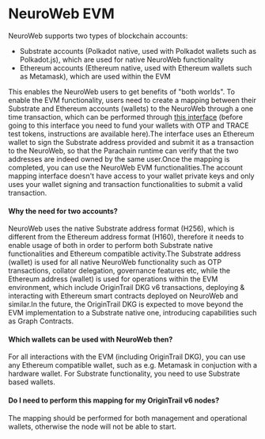 # NeuroWeb EVM

NeuroWeb supports two types of blockchain accounts:

* Substrate accounts (Polkadot native, used with Polkadot wallets such as Polkadot.js), which are used for native NeuroWeb functionality
* Ethereum accounts (Ethereum native, used with Ethereum wallets such as Metamask), which are used within the EVM

This enables the NeuroWeb users to get benefits of "both worlds". To enable the EVM functionality, users need to create a mapping between their Substrate and Ethereum accounts (wallets) to the NeuroWeb through a one time transaction, which can be performed through [this interface](https://parachain.origintrail.io/parachain-account-mapping) (before going to this interface you need to fund your wallets with OTP and TRACE test tokens, instructions are available here).The interface uses an Ethereum wallet to sign the Substrate address provided and submit it as a transaction to the NeuroWeb, so that the Parachain runtime can verify that the two addresses are indeed owned by the same user.Once the mapping is completed, you can use the NeuroWeb EVM functionalities.The account mapping interface doesn't have access to your wallet private keys and only uses your wallet signing and transaction functionalities to submit a valid transaction.

#### Why the need for two accounts? <a href="#why-the-need-for-two-accounts" id="why-the-need-for-two-accounts"></a>

NeuroWeb uses the native Substrate address format (H256), which is different from the Ethereum address format (H160), therefore it needs to enable usage of both in order to perform both Substrate native functionalities and Ethereum compatible activity.The Substrate address (wallet) is used for all native NeuroWeb functionality such as OTP transactions, collator delegation, governance features etc, while the Ethereum address (wallet) is used for operations within the EVM environment, which include OriginTrail DKG v6 transactions, deploying & interacting with Ethereum smart contracts deployed on NeuroWeb and similar.In the future, the OriginTrail DKG is expected to move beyond the EVM implementation to a Substrate native one, introducing capabilities such as Graph Contracts.

#### Which wallets can be used with NeuroWeb then? <a href="#which-wallets-can-be-used-with-origintrail-parachain-then" id="which-wallets-can-be-used-with-origintrail-parachain-then"></a>

For all interactions with the EVM (including OriginTrail DKG), you can use any Ethereum compatible wallet, such as e.g. Metamask in conjuction with a hardware wallet. For Substrate functionality, you need to use Substrate based wallets.

#### Do I need to perform this mapping for my OriginTrail v6 nodes? <a href="#do-i-need-to-perform-this-mapping-for-my-origintrail-v6-nodes" id="do-i-need-to-perform-this-mapping-for-my-origintrail-v6-nodes"></a>

The mapping should be performed for both management and operational wallets, otherwise the node will not be able to start.
